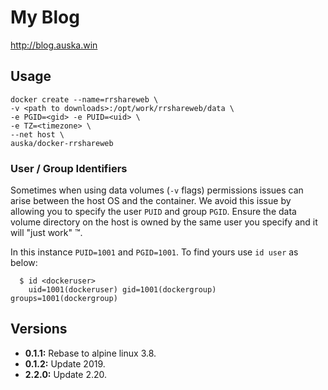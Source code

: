 # My Blog

http://blog.auska.win

## Usage

```
docker create --name=rrshareweb \
-v <path to downloads>:/opt/work/rrshareweb/data \
-e PGID=<gid> -e PUID=<uid> \
-e TZ=<timezone> \
--net host \
auska/docker-rrshareweb
```

### User / Group Identifiers

Sometimes when using data volumes (`-v` flags) permissions issues can arise between the host OS and the container. We avoid this issue by allowing you to specify the user `PUID` and group `PGID`. Ensure the data volume directory on the host is owned by the same user you specify and it will "just work" ™.

In this instance `PUID=1001` and `PGID=1001`. To find yours use `id user` as below:

```
  $ id <dockeruser>
    uid=1001(dockeruser) gid=1001(dockergroup) groups=1001(dockergroup)
```

## Versions

+ **0.1.1:** Rebase to alpine linux 3.8.
+ **0.1.2:** Update 2019.
+ **2.2.0:** Update 2.20.
